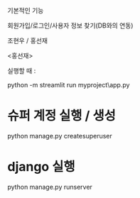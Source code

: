 기본적인 기능

회원가입/로그인/사용자 정보 찾기(DB와의 연동)

조현우 / 홍선재


<홍선재>

실행할 때 : 

python -m streamlit run myproject\app.py


# 슈퍼 계정 실행 / 생성
python manage.py createsuperuser

# django 실행
python manage.py runserver
